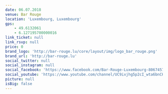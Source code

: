 ```yaml
---
date: 06.07.2018
venue: Bar Rouge
location: 'Luxembourg, Luxembourg'
gps:
    - 49.6132061
    - 6.127195700000016
link_ticket: null
link_rsvp: null
price: 0
brand_logo: 'http://bar-rouge.lu/core/layout/img/logo_bar_rouge.png'
brand_url: 'http://bar-rouge.lu'
social_twitter: null
social_instagram: null
social_facebook: 'https://www.facebook.com/Bar-Rouge-Luxembourg-806745732742356/'
social_youtube: 'https://www.youtube.com/channel/UC9ixjhg5p2cI_wta6bnCHdg'
picture: null
isBig: false
---
```

